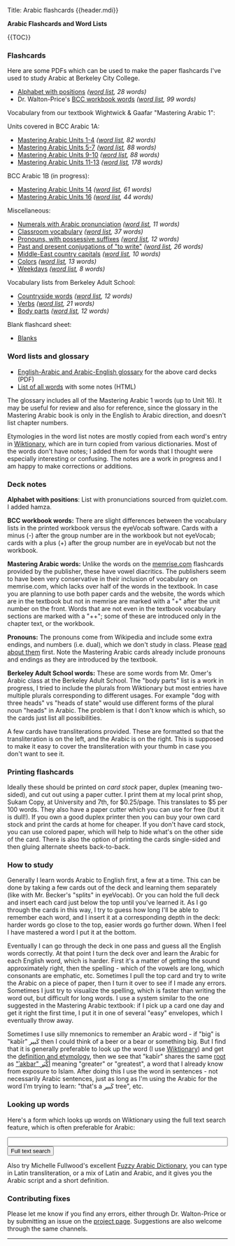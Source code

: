 Title: Arabic flashcards {{header.mdi}} <!-- -*- my-source-command: "./run-mmd -D %s" -*- -->

<div markdown=1 id="page-wrap"> <!-- run-mmd inserts the closing tag at the bottom -->

**Arabic Flashcards and Word Lists**

{{TOC}}

### Flashcards

Here are some PDFs which can be used to make the paper flashcards I've
used to study Arabic at Berkeley City College.

- [Alphabet with positions](letters-positions.pdf) *([word list](letters-positions-words.html), 28 words)*
- Dr. Walton-Price's [BCC workbook words](bcc-workbook-words.pdf) *([word list](bcc-workbook-words-words.html), 99 words)*

Vocabulary from our textbook Wightwick & Gaafar "Mastering Arabic 1":

Units covered in BCC Arabic 1A:

- [Mastering Arabic Units 1-4](ma-unit-1-4.pdf) *([word list](ma-unit-1-4-words.html), 82 words)*
- [Mastering Arabic Units 5-7](ma-unit-5-7.pdf) *([word list](ma-unit-5-7-words.html), 88 words)*
- [Mastering Arabic Units 9-10](ma-unit-9-10.pdf) *([word list](ma-unit-9-10-words.html), 88 words)*
- [Mastering Arabic Units 11-13](ma-unit-11-13.pdf) *([word list](ma-unit-11-13-words.html), 178 words)*

BCC Arabic 1B (in progress):

- [Mastering Arabic Units 14](ma-unit-14.pdf) *([word list](ma-unit-14-words.html), 61 words)*
- [Mastering Arabic Units 16](ma-unit-16.pdf) *([word list](ma-unit-16-words.html), 44 words)*

Miscellaneous:

- [Numerals with Arabic pronunciation](numerals.pdf) *([word list](numerals-words.html), 11 words)*
- [Classroom vocabulary](classroom-vocab.pdf) *([word list](classroom-vocab-words.html), 37 words)*
- [Pronouns, with possessive suffixes](pronouns-possessives.pdf) *([word list](pronouns-possessives-words.html), 12 words)*
- [Past and present conjugations of "to write"](verb-conj-ktb.pdf) *([word list](verb-conj-ktb-words.html), 26 words)*
- [Middle-East country capitals](capitals.pdf) *([word list](capitals-words.html), 10 words)*
- [Colors](colors.pdf) *([word list](colors-words.html), 13 words)*
- [Weekdays](weekdays.pdf) *([word list](weekdays-words.html), 8 words)*

Vocabulary lists from Berkeley Adult School:

- [Countryside words](bas-countryside.pdf) *([word list](bas-countryside-words.html), 12 words)*
- [Verbs](bas-verbs.pdf) *([word list](bas-verbs-words.html), 21 words)*
- [Body parts](bas-body-parts.pdf) *([word list](bas-body-parts-words.html), 12 words)*

Blank flashcard sheet:

- [Blanks](blanks.pdf)

### Word lists and glossary

* [English-Arabic and Arabic-English
glossary](berkeleyarabic-glossary.pdf) for the above card decks (PDF)
* [List of all words](all-words.html) with some notes (HTML)

The glossary includes all of the Mastering Arabic 1 words (up to Unit
16). It may be useful for review and also for reference, since the
glossary in the Mastering Arabic book is only in the English to Arabic
direction, and doesn't list chapter numbers.

Etymologies in the word list notes are mostly copied from each word's
entry in [Wiktionary](https://en.wiktionary.org), which are in turn
copied from various dictionaries. Most of the words don't have notes;
I added them for words that I thought were especially interesting or
confusing. The notes are a work in progress and I am happy to make
corrections or additions.

### Deck notes

**Alphabet with positions**: List with pronunciations sourced from
quizlet.com. I added hamza.

**BCC workbook words:** There are slight differences between the
vocabulary lists in the printed workbook versus the eyeVocab software.
Cards with a minus (-) after the group number are in the workbook but
not eyeVocab; cards with a plus (+) after the group number are in
eyeVocab but not the workbook.

**Mastering Arabic words:** Unlike the words on the
[memrise.com](https://www.memrise.com/course/1322444/mastering-arabic-1/)
flashcards provided by the publisher, these have vowel diacritics. The
publishers seem to have been very conservative in their inclusion of
vocabulary on memrise.com, which lacks over half of the words in the
textbook. In case you are planning to use both paper cards and the
website, the words which are in the textbook but not in memrise are
marked with a "+" after the unit number on the front. Words that are
not even in the textbook vocabulary sections are marked with a "++";
some of these are introduced only in the chapter text, or the
workbook.

**Pronouns:** The pronouns come from Wikipedia and include some extra
endings, and numbers (i.e. dual), which we don't study in class.
Please [read about
them](https://en.wikipedia.org/wiki/Arabic_grammar#Pronouns) first.
Note the Mastering Arabic cards already include pronouns and endings
as they are introduced by the textbook.

**Berkeley Adult School words:** These are some words from Mr. Omer's
Arabic class at the Berkeley Adult School. The "body parts" list is a
work in progress, I tried to include the plurals from Wiktionary but
most entries have multiple plurals corresponding to different usages.
For example "dog with three heads" vs "heads of state" would use
different forms of the plural noun "heads" in Arabic. The problem is
that I don't know which is which, so the cards just list all
possibilities.

A few cards have transliterations provided. These are formatted so
that the transliteration is on the left, and the Arabic is on the
right. This is supposed to make it easy to cover the transliteration
with your thumb in case you don't want to see it.

### Printing flashcards

Ideally these should be printed on *card stock* paper, duplex (meaning
two-sided), and cut out using a paper cutter. I print them at my local
print shop, Sukam Copy, at University and 7th, for $0.25/page. This
translates to $5 per 100 words. They also have a paper cutter which
you can use for free (but it is dull!). If you own a good duplex
printer then you can buy your own card stock and print the cards at
home for cheaper. If you don't have card stock, you can use colored
paper, which will help to hide what's on the other side of the card.
There is also the option of printing the cards single-sided and then
gluing alternate sheets back-to-back.

### How to study

Generally I learn words Arabic to English first, a few at a time. This
can be done by taking a few cards out of the deck and learning them
separately (like with Mr. Becker's "splits" in eyeVocab). Or you can
hold the full deck and insert each card just below the top until
you've learned it. As I go through the cards in this way, I try to
guess how long I'll be able to remember each word, and I insert it at
a corresponding depth in the deck: harder words go close to the top,
easier words go further down. When I feel I have mastered a word I put
it at the bottom.

Eventually I can go through the deck in one pass and guess all the
English words correctly. At that point I turn the deck over and learn
the Arabic for each English word, which is harder. First it's a matter
of getting the sound approximately right, then the spelling - which of
the vowels are long, which consonants are emphatic, etc. Sometimes I
pull the top card and try to write the Arabic on a piece of paper,
then I turn it over to see if I made any errors. Sometimes I just try
to visualize the spelling, which is faster than writing the word out,
but difficult for long words. I use a system similar to the one
suggested in the Mastering Arabic textbook: if I pick up a card one
day and get it right the first time, I put it in one of several "easy"
envelopes, which I eventually throw away.

Sometimes I use silly mnemonics to remember an Arabic word - if "big"
is "kabīr" كَبير then I could think of a beer or a bear or something
big. But I find that it is generally preferable to look up the word (I
use [Wiktionary](https://en.wiktionary.org)) and get the [definition
and
etymology](https://en.wiktionary.org/wiki/%D9%83%D8%A8%D9%8A%D8%B1),
then we see that "kabīr" shares the same
[root](https://en.wiktionary.org/wiki/%D9%83_%D8%A8_%D8%B1#Arabic) as
["ʾakbar"
أَكْبَر](https://en.wiktionary.org/wiki/%D8%A3%D9%83%D8%A8%D8%B1#Arabic)
meaning "greater" or "greatest", a word that I already know from
exposure to Islam. After doing this I use the word in sentences - not
necessarily Arabic sentences, just as long as I'm using the Arabic for
the word I'm trying to learn: "that's a كَبير tree", etc.

### Looking up words

Here's a form which looks up words on Wiktionary using the full text
search feature, which is often preferable for Arabic:

<form method="get" action="https://en.wiktionary.org/wiki/Special:Search" target="_self">
<input type="text" name="search" value="" style="width:100%;">
<input type="submit" name="fulltext" value="Full text search">
</form>

Also try Michelle Fullwood's excellent [Fuzzy Arabic
Dictionary](http://fuzzyarabic.herokuapp.com/), you can type in Latin
transliteration, or a mix of Latin and Arabic, and it gives you the
Arabic script and a short definition.

### Contributing fixes

Please let me know if you find any errors, either through Dr.
Walton-Price or by submitting an issue on the [project
page](https://github.com/berkeleyarabic/flashcards). Suggestions are
also welcome through the same channels.

----



